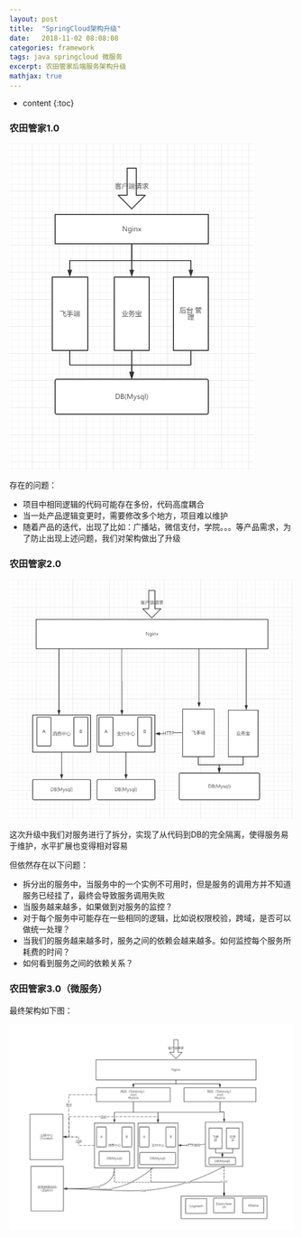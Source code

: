 ```yaml
---
layout: post
title:  "SpringCloud架构升级"
date:   2018-11-02 08:08:08
categories: framework
tags: java springcloud 微服务
excerpt: 农田管家后端服务架构升级
mathjax: true
---
```


* content
{:toc}

### 农田管家1.0
![avatar](https://github.com/hongmong/hongmong.github.io/blob/master/_posts/image/2019-03-25%20105200.png?raw=true)

存在的问题：

* 项目中相同逻辑的代码可能存在多份，代码高度耦合
* 当一处产品逻辑变更时，需要修改多个地方，项目难以维护
* 随着产品的迭代，出现了比如：广播站，微信支付，学院。。。等产品需求，为了防止出现上述问题，我们对架构做出了升级

### 农田管家2.0
![avatar](https://github.com/hongmong/hongmong.github.io/blob/master/_posts/image/2019-03-25%20105300.png?raw=true)

这次升级中我们对服务进行了拆分，实现了从代码到DB的完全隔离，使得服务易于维护，水平扩展也变得相对容易

但依然存在以下问题：

* 拆分出的服务中，当服务中的一个实例不可用时，但是服务的调用方并不知道服务已经挂了，最终会导致服务调用失败
* 当服务越来越多，如果做到对服务的监控？
* 对于每个服务中可能存在一些相同的逻辑，比如说权限校验，跨域，是否可以做统一处理？
* 当我们的服务越来越多时，服务之间的依赖会越来越多。如何监控每个服务所耗费的时间？
* 如何看到服务之间的依赖关系？

### 农田管家3.0（微服务）
最终架构如下图：

![avatar](https://github.com/hongmong/hongmong.github.io/blob/master/_posts/image/2019-03-25%20105301.png?raw=true)

